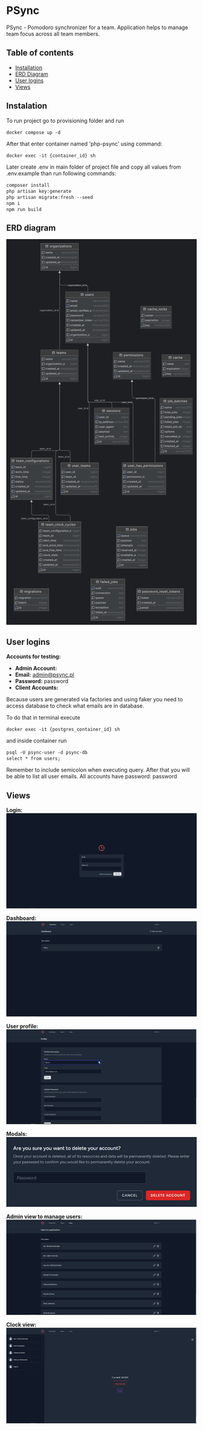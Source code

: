 # PSync

PSync - Pomodoro synchronizer for a team. Application helps to manage team focus across all team members.

## Table of contents
* [Installation](#instalation)
* [ERD Diagram](#erd-diagram)
* [User logins](#user-logins)
* [Views](#views)


## Instalation
To run project go to provisioning folder and run 
```
docker compose up -d
```

After that enter container named 'php-psync' using command:
```
docker exec -it {container_id} sh 
```
Later create .env in main folder of project file and copy all values from .env.example than run following commands:
```
composer install
php artisan key:generate
php artisan migrate:fresh --seed
npm i
npm run build
```

## ERD diagram
![Admin Panel](readme_images/ERD.png)

## User logins
**Accounts for testing:**
- **Admin Account:**
- **Email:** admin@psync.pl
- **Password:** password
- **Client Accounts:**

Because users are generated via factories and using faker you need to access database to check what emails are in database.

To do that in terminal execute 
```
docker exec -it {postgres_container_id} sh
```
and inside container run 
```
psql -U psync-user -d psync-db
select * from users;
```
Remember to include semicolon when executing query. After that you will be able to list all user emails. All accounts have password: password
## Views
**Login:**
![Login](readme_images/login.png)

**Dashboard:**
![img.png](readme_images/Dashboard.png)

**User profile:**
![img.png](readme_images/user_profile.png)

**Modals:**
![img.png](readme_images/modal.png)

**Admin view to manage users:**
![img.png](readme_images/img.png)

**Clock view:**
![img_1.png](readme_images/img_1.png)
